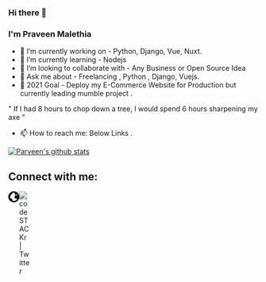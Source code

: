 ### Hi there 👋

### I'm Praveen Malethia

- 🔭 I’m currently working on - Python, Django, Vue, Nuxt.
- 🌱 I’m currently learning - Nodejs
- 👯 I’m looking to collaborate with - Any Business or Open Source Idea
- 💬 Ask me about - Freelancing , Python , Django, Vuejs.
- 🥅 2021 Goal - Deploy my E-Commerce Website for Production but currently leading mumble project .

" If I had 8 hours to chop down a tree, I would spend 6 hours sharpening my axe "

- 📫 How to reach me: Below Links .

[![Parveen's github stats](https://github-readme-stats.vercel.app/api?username=PraveenMalethia&count_private=true&include_all_commits=true&theme=radical)](https://google.com)
## Connect with me:
[<img align="left" alt="codeSTACKr.com" width="22px" src="https://raw.githubusercontent.com/iconic/open-iconic/master/svg/globe.svg" />][website]
[<img align="left" alt="codeSTACKr | Twitter" width="22px" src="https://cdn.jsdelivr.net/npm/simple-icons@v3/icons/twitter.svg" />][twitter]
<br />
<!-- Optional if you have blogs -->
<!-- BLOG-POST-LIST:START -->
<!-- BLOG-POST-LIST:END -->
<!-- This section you create this variables that are used above -->
[website]: http://praveenmalethia.me
[twitter]: https://twitter.com/PraveenMalethia

